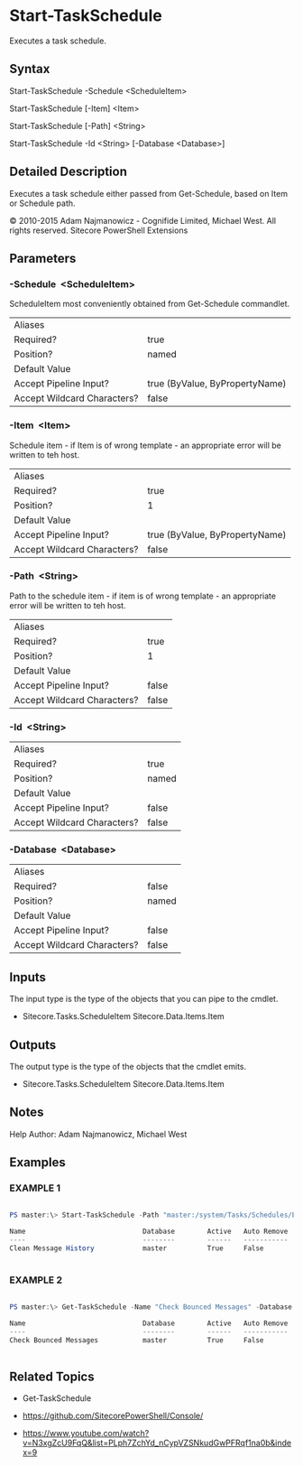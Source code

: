 # Start-TaskSchedule 
 
Executes a task schedule. 
 
## Syntax 
 
Start-TaskSchedule -Schedule &lt;ScheduleItem&gt; 
 
Start-TaskSchedule [-Item] &lt;Item&gt; 
 
Start-TaskSchedule [-Path] &lt;String&gt; 
 
Start-TaskSchedule -Id &lt;String&gt; [-Database &lt;Database&gt;] 
 
 
## Detailed Description 
 
Executes a task schedule either passed from Get-Schedule, based on Item or Schedule path. 
 
© 2010-2015 Adam Najmanowicz - Cognifide Limited, Michael West. All rights reserved. Sitecore PowerShell Extensions 
 
## Parameters 
 
### -Schedule&nbsp; &lt;ScheduleItem&gt; 
 
ScheduleItem most conveniently obtained from Get-Schedule commandlet.
 

| | |
| - | - |
| Aliases |  |
| Required? | true |
| Position? | named |
| Default Value |  |
| Accept Pipeline Input? | true (ByValue, ByPropertyName) |
| Accept Wildcard Characters? | false | 
 
### -Item&nbsp; &lt;Item&gt; 
 
Schedule item - if Item is of wrong template - an appropriate error will be written to teh host.
 

| | |
| - | - |
| Aliases |  |
| Required? | true |
| Position? | 1 |
| Default Value |  |
| Accept Pipeline Input? | true (ByValue, ByPropertyName) |
| Accept Wildcard Characters? | false | 
 
### -Path&nbsp; &lt;String&gt; 
 
Path to the schedule item - if item is of wrong template - an appropriate error will be written to teh host.
 

| | |
| - | - |
| Aliases |  |
| Required? | true |
| Position? | 1 |
| Default Value |  |
| Accept Pipeline Input? | false |
| Accept Wildcard Characters? | false | 
 
### -Id&nbsp; &lt;String&gt; 
 

 

| | |
| - | - |
| Aliases |  |
| Required? | true |
| Position? | named |
| Default Value |  |
| Accept Pipeline Input? | false |
| Accept Wildcard Characters? | false | 
 
### -Database&nbsp; &lt;Database&gt; 
 

 

| | |
| - | - |
| Aliases |  |
| Required? | false |
| Position? | named |
| Default Value |  |
| Accept Pipeline Input? | false |
| Accept Wildcard Characters? | false | 
 
## Inputs 
 
The input type is the type of the objects that you can pipe to the cmdlet. 
 
* Sitecore.Tasks.ScheduleItem
Sitecore.Data.Items.Item 
 
## Outputs 
 
The output type is the type of the objects that the cmdlet emits. 
 
* Sitecore.Tasks.ScheduleItem
Sitecore.Data.Items.Item 
 
## Notes 
 
Help Author: Adam Najmanowicz, Michael West 
 
## Examples 
 
### EXAMPLE 1 
 
 
 
```powershell   
 
PS master:\> Start-TaskSchedule -Path "master:/system/Tasks/Schedules/Email Campaign/Clean Message History"

Name                             Database        Active   Auto Remove  Is Due   Expired  Completed    Last Run               Next Run
----                             --------        ------   -----------  ------   -------  ---------    --------               --------
Clean Message History            master          True     False        False    False    False        2014-07-29 16:22:49    2014-07-30 04:52:49 
 
``` 
 
### EXAMPLE 2 
 
 
 
```powershell   
 
PS master:\> Get-TaskSchedule -Name "Check Bounced Messages" -Database "master" | Start-TaskSchedule

Name                             Database        Active   Auto Remove  Is Due   Expired  Completed    Last Run               Next Run
----                             --------        ------   -----------  ------   -------  ---------    --------               --------
Check Bounced Messages           master          True     False        False    False    False        2014-07-29 16:21:33    2014-07-30 04:51:33 
 
``` 
 
## Related Topics 
 
* Get-TaskSchedule 
 
* <a href='https://github.com/SitecorePowerShell/Console/' target='_blank'>https://github.com/SitecorePowerShell/Console/</a><br/> 
 
* <a href='https://www.youtube.com/watch?v=N3xgZcU9FqQ&list=PLph7ZchYd_nCypVZSNkudGwPFRqf1na0b&index=9' target='_blank'>https://www.youtube.com/watch?v=N3xgZcU9FqQ&list=PLph7ZchYd_nCypVZSNkudGwPFRqf1na0b&index=9</a><br/>

